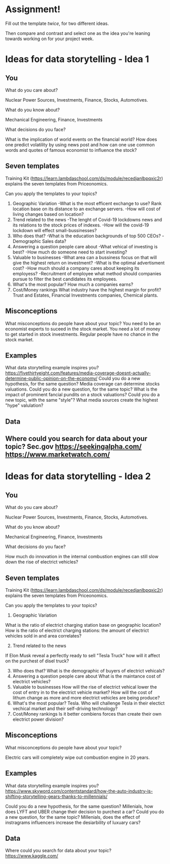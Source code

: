 # Assignment!

Fill out the template *twice*, for two different ideas.

Then compare and contrast and select one as the idea you're leaning towards
working on for your project week.


# Ideas for data storytelling - Idea 1

## You

What do you care about?

Nuclear Power Sources, Investments, Finance, Stocks, Automotives.

What do you know about?

Mechanical Engineering, Finance, Investments

What decisions do you face?

What is the implication of world events on the financial world?  How does one predict volatility by using news post and how can one use
common words and quotes of famous economist to influence the stock?


## Seven templates

Training Kit (https://learn.lambdaschool.com/ds/module/recedjanlbpqxic2r) explains the seven templates from Priceonomics.

Can you apply the templates to your topics? 

1. Geographic Variation
-What is the most efficent exchange to use? Rank location base on its distance to an exchange servers.
-How will cost of living changes based on location?
2. Trend related to the news
-The lenght of Covid-19 lockdowns news and its relations to the stock prices of indexes.
-How will the covid-19 lockdown will effect small-bussinesses?
3. Who does that?
-What is the education backgrounds of top 500 CEOs?
-Demographic Sales data?
4. Answering a question people care about
-What vehical of investing is best?
-How much do someone need to start investing?
5. Valuable to businesses
-What area can a bussiness focus on that will give the highest return on investment?
-What is the optimal advertisment cost?
-How much should a company cares about keeping its employess?
-Recruitment of employee what method should companies pursue to filter the best candidates its employees.
6. What's the most popular?
How much a companies earns?
7. Cost/Money rankings
What industry have the highest margin for profit?
Trust and Estates, Financial Investments companies, Chemical plants.

## Misconceptions

What misconceptions do people have about your topic?
You need to be an economist experts to suceed in the stock market.
You need a lot of money to get started in stock investments.
Regular people have no chance in the stock market.
## Examples
What data storytelling example inspires you?
https://fivethirtyeight.com/features/media-coverage-doesnt-actually-determine-public-opinion-on-the-economy/
Could you do a new hypothesis, for the same question?
Media coverage can determine stocks valuations.
Could you do a new question, for the same topic?
What is the impact of prominent fancial pundits on a stock valuations?
Could you do a new topic, with the same "style"?
What media sources create the highest "hype" valulation?
## Data
Where could you search for data about your topic?
Sec.gov
https://seekingalpha.com/
https://www.marketwatch.com/
---

# Ideas for data storytelling - Idea 2

## You

What do you care about?

Nuclear Power Sources, Investments, Finance, Stocks, Automotives.

What do you know about?

Mechanical Engineering, Finance, Investments

What decisions do you face?

How much do innovation in the internal combustion engines can still slow down the rise of electrict vehicles?

## Seven templates

Training Kit (https://learn.lambdaschool.com/ds/module/recedjanlbpqxic2r) explains the seven templates from Priceonomics.

Can you apply the templates to your topics? 

1. Geographic Variation

What is the ratio of electrict charging station base on geographic location? 
How is the ratio of electrict charging stations: the amount of electrict vehicles sold in and area correlates?

2. Trend related to the news

If Elon Musk reveal a perfectly ready to sell "Tesla Truck" how will it affect on the purchest of disel truck?

3. Who does that?
What is the demographic of buyers of electrict vehicals?
4. Answering a question people care about
What is the maintance cost of electrict vehicles?
5. Valuable to businesses
How will the rise of electrict vehical lower the cost of entry in to the electrict vehicle market?
How will the cost of lithum change as more and more electrict vehicles are being produce?
6. What's the most popular?
Tesla.  Who will challenge Tesla in their electict vechical market and their self-driving technology?
7. Cost/Money rankings
Is it better combiens forces than create their own electrict power division?
## Misconceptions
What misconceptions do people have about your topic?

Electric cars will completely wipe out combustion engine in 20 years.

## Examples

What data storytelling example inspires you?
https://www.skyword.com/contentstandard/how-the-auto-industry-is-shifting-storytelling-gears-thanks-to-millennials/

Could you do a new hypothesis, for the same question?
Millenials, how does LYFT and UBER change their decision to purchest a car?
Could you do a new question, for the same topic?
Millenials, does the effect of instragrams influencers increase the desiarbility of luxuary cars?

## Data

Where could you search for data about your topic?
https://www.kaggle.com/
